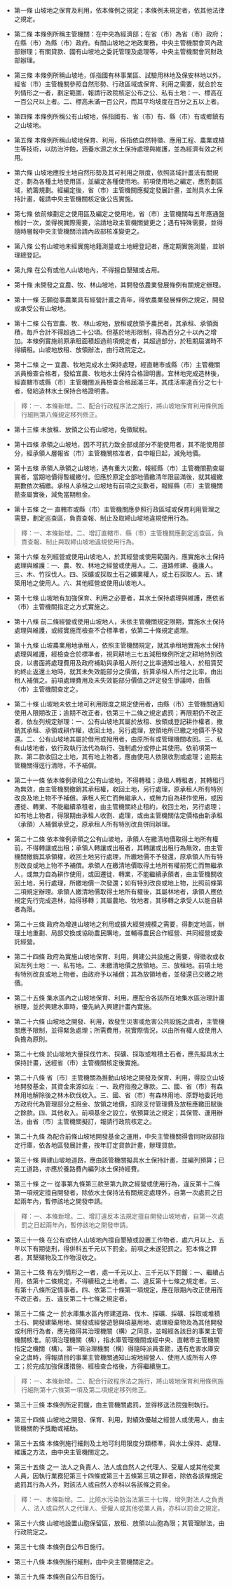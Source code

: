 * 第一條 山坡地之保育及利用，依本條例之規定；本條例未規定者，依其他法律之規定。

* 第二條 本條例所稱主管機關：在中央為經濟部；在省（市）為省（市）政府；在縣（市）為縣（市）政府。有關山坡地之地政業務，中央主管機關會同內政部辦理；有關貸款、國有山坡地之委託管理及處理等，中央主管機關會同財政部辦理。

* 第三條 本條例所稱山坡地，係指國有林事業區、試驗用林地及保安林地以外，經省（市）主管機關參照自然形勢、行政區域或保育、利用之需要，就合於左列情形之一者，劃定範圍，報請行政院核定公布之公、私有土地：一、標高在一百公尺以上者。二、標高未滿一百公尺，而其平均坡度在百分之五以上者。

* 第四條 本條例所稱公有山坡地，係指國有、省（市）有、縣（市）有或鄉鎮有之山坡地。

* 第五條 本條例所稱山坡地保育、利用，係指依自然特徵、應用工程、農業或植生等技術，以防治沖蝕，涵養水源之水土保持處理與維護，並為經濟有效之利用。

* 第六條 山坡地應按土地自然形勢及其可利用之限度，依照區域計畫法有關規定，劃為各種土地使用區，並編定各種使用地。前項使用地之編定，應酌劃區域，統籌規劃。經編定後，省（市）主管機關應擬定發展計畫，並附具水土保持計畫，報請中央主管機關核定後公告實施。

* 第七條 依前條劃定之使用區及編定之使用地，省（市）主管機關每五年應通盤檢討一次，並得視實際需要，洽請地政主管機關變更之；遇有特殊需要，並得隨時層報中央主管機關洽請內政部核准變更之。

* 第八條 公有山坡地未經實施地籍測量或土地總登記者，應定期實施測量，並辦理總登記。

* 第九條 在公有或他人山坡地內，不得擅自墾殖或占用。

* 第十條 未開發之宜農、牧、林山坡地，其開發依農業發展條例有關規定辦理。

* 第十一條 志願從事農業具有經營計畫之青年，得依農業發展條例之規定，開發或承受公有山坡地。

* 第十二條 公有宜農、牧、林山坡地，放租或放領予農民者，其承租、承領面積，每戶合計不得超過二十公頃。但基於地形限制，得為百分之十以內之增加。本條例實施前原承租面積超過前項規定者，其超過部分，於租期屆滿時不得續租。山坡地放租、放領辦法，由行政院定之。

* 第十二條 之一 宜農、牧地完成水土保持處理，經直轄市或縣（市）主管機關派員檢查合格者，發給宜農、牧地水土保持合格證明書。宜林地完成造林後，經直轄市或縣（市）主管機關派員檢查合格屆滿三年，其成活率達百分之七十者，發給造林水土保持合格證明書。

> 釋：一、本條新增。二、配合行政程序法之施行，將山坡地保育利用條例施行細則第八條規定移列修正。

* 第十三條 未放租、放領之公有山坡地，免徵賦稅。

* 第十四條 承領之山坡地，因不可抗力致全部或部分不能使用者，其不能使用部分，經承領人層報省（市）主管機關核准者，自申報日起，減免地價。

* 第十五條 承領人承領之山坡地，遇有重大災歉，報經縣（市）主管機關勘查屬實者，當期地價得暫緩繳付。但應於原定全部地價繳清年限屆滿後，就其緩繳期數依次補繳。承租人承租之山坡地有前項之災歉者，報經縣（市）主管機關勘查屬實後，減免當期租金。

* 第十五條 之一 直轄市或縣（市）主管機關應參照行政區域或保育利用管理之需要，劃定巡查區，負責查報、制止及取締山坡地違規使用行為。

> 釋：一、本條新增。二、增訂直轄市、縣（市）主管機關應劃定巡查區，負責查報、制止與取締山坡地違規使用行為。

* 第十六條 左列經營或使用山坡地人，於其經營或使用範圍內，應實施水土保持處理與維護：一、農、牧、林地之經營或使用人。二、道路修建、養護人。三、木、竹採伐人。四、採礦或採取土石之礦業權人，或土石採取人。五、建築用地之使用人。六、其他經營或使用山坡地人。

* 第十七條 山坡地有加強保育、利用之必要者，其水土保持處理與維護，應依省（市）主管機關指定之方式實施之。

* 第十八條 前二條經營或使用山坡地人，未依主管機關規定限期，實施水土保持處理與維護，或經實施而檢查不合標準者，依第二十條規定處理。

* 第十九條 山坡農業用地承租人，依照主管機關規定，就其承租地實施水土保持處理與維護，經檢查合於標準者，視同耕地三七五減租條例所定之耕地特別改良，以書面將處理費用及政府補助與承租人所付之比率通知出租人，於租賃契約終止返還土地時，就其未失效能部分之價值，折算承租人所付之比率，由出租人補償之。前項處理費用及未失效能部分價值之評定發生爭議時，由縣（市）主管機關查定之。

* 第二十條 山坡地未依土地可利用限度之規定使用者，由縣（市）主管機關通知使用人限期改正；逾期不改正者，依第三十二條之規定處罰；再限期仍不改正者，依左列規定辦理：一、公有山坡地其屬於放租、放領或登記耕作權者，撤銷其承租、承領或耕作權，收回土地，另行處理，放領地所已繳之地價不予發還。二、公有山坡地其屬於借用或撥用者，由原所有或管理機關收回。三、私有山坡地者，依行政執行法代為執行、強制處分或停止其使用。依前項第一款、第二款收回之土地，其有地上物者，應由使用人依限收割或處理；逾期主管機關得逕行清除，不予補償。

* 第二十一條 依本條例承租之公有山坡地，不得轉租；承租人轉租者，其轉租行為無效，由主管機關撤銷其承租權，收回土地，另行處理，原承租人所有特別改良及地上物不予補償。承租人死亡而無繼承人，或無力自為耕作使用，或因遷徙、轉業、不能繼續承租者，由主管機關終止租約，收回土地，另行處理；如有地上物者，得限期由承租人收割、處理，或由主管機關估定價格由新承租（承領）人補償承受之，原承租人所有特別改良併同辦理。

* 第二十二條 依本條例承領之公有山坡地，承領人在繳清地價取得土地所有權前，不得轉讓或出租；承領人轉讓或出租者，其轉讓或出租行為無效，由主管機關撤銷其承領權，收回土地另行處理，所繳地價不予發還，原承領人所有特別改良或地上物不予補償。承領人在繳清地價取得土地所有權前死亡而無繼承人，或無力自為耕作使用，或因遷徙、轉業，不能繼續承領者，由主管機關收回土地，另行處理，所繳地價一次發還；如有特別改良或地上物，比照前條第二項規定辦理。承領人繳清地價取得土地所有權後，其屬林地者，承領人應依規定先行完成造林，始得移轉；其屬農地、牧地者，其移轉之承受人以能自耕者為限。

* 第二十三條 政府為增進山坡地之利用或擴大經營規模之需要，得劃定地區，辦理土地重劃、局部交換或協助農民購地，並輔導農民合作經營、共同經營或委託經營。

* 第二十四條 政府為實施山坡地保育、利用，興建公共設施之需要，得徵收或收回左列土地：一、私有地。二、未繳清地價之放領地。三、放租地。前項土地有特別改良或地上物者，由政府予以補償；其為放領地者，並發還已交繳之地價。

* 第二十五條 集水區內之山坡地保育、利用，應配合各該所在地集水區治理計畫辦理，並於興建水庫時，優先納入興建計畫內實施。

* 第二十六條 山坡地之開發、利用，致發生災害或危害公共設施之虞者，主管機關應予限制，並得緊急處理；所需費用，視實際情況，以由所有權人或使用人負擔為原則。

* 第二十七條 於山坡地大量採伐竹木、採礦、採取或堆積土石者，應先擬具水土保持計畫，送經省（市）主管機關核定後實施。

* 第二十八條 省（市）主管機關為推動山坡地之開發及保育、利用，得設立山坡地開發基金，其資金來源如左：一、政府指撥之專款。二、國、省（市）有森林用地解除後之林木砍伐收入。三、國、省（市）有森林用地、原野地委託地方政府代為管理部分之租金、放領之地價，扣除支付管理費及放租應繳田賦後之餘款。四、其他收入。前項基金之設立，依預算法之規定；其保管、運用辦法，由省（市）主管機關擬訂，報請行政院核定之。

* 第二十九條 為配合前條山坡地開發基金之運用，中央主管機關得會同財政部指定行庫，依各地區發展計畫，按年訂定貸款計畫，辦理貸款。

* 第三十條 興建山坡地道路，應由該管機關擬具水土保持計畫，並編列預算；已完工道路，亦應於養路費內編列水土保持經費。

* 第三十條 之一 從事第九條第三款至第九款之經營或使用行為，違反第十二條第一項規定擅自開發者，除依水土保持法有關規定處理外，自第一次處罰之日起兩年內，暫停該地之開發申請。

> 釋：一、本條新增。二、增訂違反本法規定擅自開發山坡地者，自第一次處罰之日起兩年內，暫停該地之開發申請。

* 第三十一條 在公有或他人山坡地內擅自墾殖或設置工作物者，處六月以上、五年以下有期徒刑，得併科五千元以下罰金。前項之未遂犯罰之。犯本條之罪者，其墾殖物及工作物沒收之。

* 第三十二條 有左列情形之一者，處一千元以上、三千元以下罰鍰：一、繼續占用，依第十二條規定，不得續租之土地者。二、違反第十七條之規定者。三、有第十八條所定情事者。四、依第二十條第一項規定，應在限期內改正使用而不改正者。五、違反第二十七條之規定者。

* 第三十二條 之一 於水庫集水區內修建道路、伐木、探礦、採礦、採取或堆積土石、開發建築用地、開發或經營遊憩與墳墓用地、處理廢棄物及為其他開發或利用行為者，應先徵得其治理機關（構）之同意，並報經各該目的事業主管機關核准。前項治理機關（構），指水庫管理機關或經中央、直轄市主管機關指定之機關（構）。第一項治理機關（構）得隨時派員查勘，遇有危害水庫安全之虞時，得報請目的事業主管機關通知山坡地經營人、使用人或所有人停工；於完成加強保護措施、經檢查合格後，方得繼續施工。

> 釋：一、本條新增。二、配合行政程序法之施行，將山坡地保育利用條例施行細則第十六條第一項及第二項規定移列修正。

* 第三十三條 本條例所定罰鍰，由主管機關處罰，並得移送法院強制執行。

* 第三十四條 山坡地之開發、保育、利用，對績效優越之經營人或使用人，由主管機關酌予獎勵或補助。

* 第三十五條 本條例施行細則及土地可利用限度分類標準，與水土保持、處理、維護之方法，由中央主管機關定之。

* 第三十五條 之一 法人之負責人、法人或自然人之代理人、受雇人或其他從業人員，因執行業務犯第三十四條或第三十五條第三項之罪者，除依各該條規定處罰其行為人外，對該法人或自然人亦科以各該條之罰金。

> 釋：一、本條新增。二、比照水污染防治法第三十七條，增列對法人之負責人、法人或自然人之代理人、受僱人或其他從業人員，亦科以罰金之規定。

* 第三十六條 山坡地設置山胞保留區，放租、放領以山胞為限；其管理辦法，由行政院定之。

* 第三十七條 本條例自公布日施行。

* 第三十八條 本條例施行細則，由中央主管機關定之。

* 第三十九條 本條例自公布日施行。

